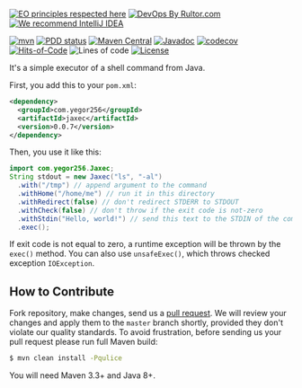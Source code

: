 [![EO principles respected here](https://www.elegantobjects.org/badge.svg)](https://www.elegantobjects.org)
[![DevOps By Rultor.com](http://www.rultor.com/b/yegor256/jaxec)](http://www.rultor.com/p/yegor256/jaxec)
[![We recommend IntelliJ IDEA](https://www.elegantobjects.org/intellij-idea.svg)](https://www.jetbrains.com/idea/)

[![mvn](https://github.com/yegor256/jaxec/actions/workflows/mvn.yml/badge.svg)](https://github.com/yegor256/jaxec/actions/workflows/mvn.yml)
[![PDD status](http://www.0pdd.com/svg?name=yegor256/jaxec)](http://www.0pdd.com/p?name=yegor256/jaxec)
[![Maven Central](https://img.shields.io/maven-central/v/com.yegor256/jaxec.svg)](https://maven-badges.herokuapp.com/maven-central/com.yegor256/jaxec)
[![Javadoc](http://www.javadoc.io/badge/com.yegor256/jaxec.svg)](http://www.javadoc.io/doc/com.yegor256/jaxec)
[![codecov](https://codecov.io/gh/yegor256/jaxec/branch/master/graph/badge.svg)](https://codecov.io/gh/yegor256/jaxec)
[![Hits-of-Code](https://hitsofcode.com/github/yegor256/jaxec)](https://hitsofcode.com/view/github/yegor256/jaxec)
![Lines of code](https://img.shields.io/tokei/lines/github/yegor256/jaxec)
[![License](https://img.shields.io/badge/license-MIT-green.svg)](https://github.com/yegor256/jaxec/blob/master/LICENSE.txt)

It's a simple executor of a shell command from Java.

First, you add this to your `pom.xml`:

```xml
<dependency>
  <groupId>com.yegor256</groupId>
  <artifactId>jaxec</artifactId>
  <version>0.0.7</version>
</dependency>
```

Then, you use it like this:

```java
import com.yegor256.Jaxec;
String stdout = new Jaxec("ls", "-al")
  .with("/tmp") // append argument to the command
  .withHome("/home/me") // run it in this directory
  .withRedirect(false) // don't redirect STDERR to STDOUT
  .withCheck(false) // don't throw if the exit code is not-zero
  .withStdin("Hello, world!") // send this text to the STDIN of the command
  .exec();
```

If exit code is not equal to zero, a runtime exception 
will be thrown by the `exec()` method. You can also use 
`unsafeExec()`, which throws checked exception `IOException`.

## How to Contribute

Fork repository, make changes, send us a [pull request](https://www.yegor256.com/2014/04/15/github-guidelines.html).
We will review your changes and apply them to the `master` branch shortly,
provided they don't violate our quality standards. To avoid frustration,
before sending us your pull request please run full Maven build:

```bash
$ mvn clean install -Pqulice
```

You will need Maven 3.3+ and Java 8+.
